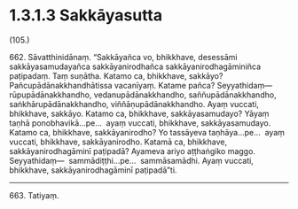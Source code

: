 # 1.3.1.3 Sakkāyasutta

(105.)

662\. Sāvatthinidānaṃ. “Sakkāyañca vo, bhikkhave, desessāmi sakkāyasamudayañca sakkāyanirodhañca sakkāyanirodhagāminiñca paṭipadaṃ. Taṃ suṇātha. Katamo ca, bhikkhave, sakkāyo? Pañcupādānakkhandhātissa vacanīyaṃ. Katame pañca? Seyyathidaṃ—  rūpupādānakkhandho, vedanupādānakkhandho, saññupādānakkhandho, saṅkhārupādānakkhandho, viññāṇupādānakkhandho. Ayaṃ vuccati, bhikkhave, sakkāyo. Katamo ca, bhikkhave, sakkāyasamudayo? Yāyaṃ taṇhā ponobhavikā…pe…  ayaṃ vuccati, bhikkhave, sakkāyasamudayo. Katamo ca, bhikkhave, sakkāyanirodho? Yo tassāyeva taṇhāya…pe…  ayaṃ vuccati, bhikkhave, sakkāyanirodho. Katamā ca, bhikkhave, sakkāyanirodhagāminī paṭipadā? Ayameva ariyo aṭṭhaṅgiko maggo. Seyyathidaṃ—  sammādiṭṭhi…pe…  sammāsamādhi. Ayaṃ vuccati, bhikkhave, sakkāyanirodhagāminī paṭipadā”ti.

---

663\. Tatiyaṃ.
